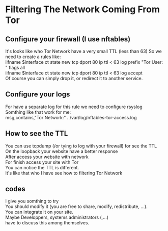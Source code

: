 # Filtering The Network Coming From Tor
## Configure your firewall (I use nftables)
It's looks like who Tor Network have a very small TTL (less than 63)
So we need to create a rules like:  
iifname $interface ct state new tcp dport 80 ip ttl < 63 log prefix "Tor User: " flags all  
iifname $interface ct state new tcp dport 80 ip ttl < 63 log accept  
Of course you can simply drop it, or redirect it to another service.  
  
## Configure your logs
For have a separate log for this rule we need to configure rsyslog  
Somthing like that work for me:  
msg,contains,"Tor Network:"
*.* /var/log/nftables-tor-access.log

## How to see the TTL
You can use tcpdump (/or tying to log with your firewall) for see the TTL  
On the loopback your website have a better response  
After access your website with network  
For finish access your site with Tor  
You can notice the TTL is different.  
It's like that who I have see how to filtering Tor Network  
  
## codes
I give you somthing to try  
You should modify it (you are free to share, modify, redistribute, ...).  
You can integrate it on your site.  
Maybe Developpers, systems administrators (,...)  
have to discuss this among themselves.  
